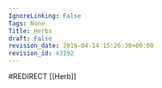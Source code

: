 ```yaml
---
IgnoreLinking: False
Tags: None
Title: Herbs
draft: False
revision_date: 2016-04-14 15:26:30+00:00
revision_id: 43192
---
```


#REDIRECT [[Herb]]